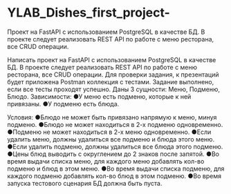 # YLAB_Dishes_first_project-
Проект на FastAPI с использованием PostgreSQL в качестве БД. В проекте следует реализовать REST API по работе с меню ресторана, все CRUD операции.

Написать проект на FastAPI с использованием PostgreSQL в качестве БД. В проекте следует реализовать REST API по работе с меню ресторана, все CRUD операции. Для проверки задания, к презентаций будет приложена Postman коллекция с тестами. Задание выполнено, если все тесты проходят успешно. 
Даны 3 сущности: Меню, Подменю, Блюдо.
Зависимости: 
●У меню есть подменю, которые к ней привязаны. 
●У подменю есть блюда. 
 
Условия: 
●Блюдо не может быть привязано напрямую к меню, минуя подменю. 
●Блюдо не может находиться в 2-х подменю одновременно. 
●Подменю не может находиться в 2-х меню одновременно. 
●Если удалить меню, должны удалиться все подменю и блюда этого меню. 
●Если удалить подменю, должны удалиться все блюда этого подменю. 
●Цены блюд выводить с округлением до 2 знаков после запятой. 
●Во время выдачи списка меню, для каждого меню добавлять кол-во подменю и блюд в этом меню. 
●Во время выдачи списка подменю, для каждого подменю добавлять кол-во блюд в этом подменю. 
●Во время запуска тестового сценария БД должна быть пуста.